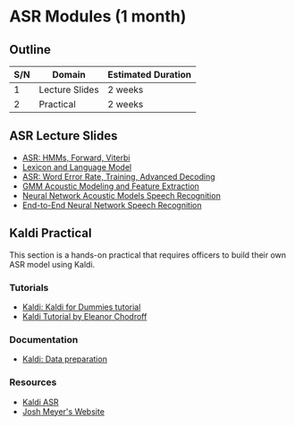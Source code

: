 #   ASR Modules (1 month)

##  Outline
| S/N | Domain             | Estimated Duration |
| --- | ------------------ | ------------------ |
| 1   | Lecture Slides     | 2 weeks            |
| 2   | Practical          | 2 weeks            |


## ASR Lecture Slides
*   [ASR: HMMs, Forward, Viterbi](224s.17.lec3.pdf)
*   [Lexicon and Language Model](asr08-lexlm.pdf)
*   [ASR: Word Error Rate, Training, Advanced Decoding](224s.17.lec4.pdf)
*   [GMM Acoustic Modeling and Feature Extraction](224s.17.lec5.pdf)
*   [Neural Network Acoustic Models Speech Recognition](224s.17.lec7.pdf)
*   [End-to-End Neural Network Speech Recognition](224s.17.lec8.pdf)


##  Kaldi Practical
This section is a hands-on practical that requires officers to build their own ASR model using Kaldi.

### Tutorials
*   [Kaldi: Kaldi for Dummies tutorial](http://kaldi-asr.org/doc/kaldi_for_dummies.html)
*   [Kaldi Tutorial by Eleanor Chodroff](https://eleanorchodroff.com/tutorial/kaldi/index.html)

### Documentation
*   [Kaldi: Data preparation](http://kaldi-asr.org/doc/data_prep.html)

### Resources
*   [Kaldi ASR](https://kaldi-asr.org/)
*   [Josh Meyer's Website](http://jrmeyer.github.io/)

